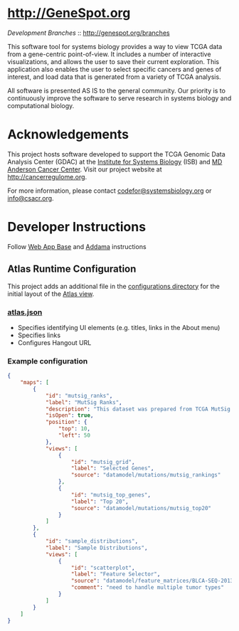 http://GeneSpot.org
====
*Development Branches* :: http://genespot.org/branches

This software tool for systems biology provides a way to view TCGA data from a gene-centric point-of-view. It includes a number of interactive visualizations, and allows the user to save their current exploration. This application also enables the user to select specific cancers and genes of interest, and load data that is generated from a variety of TCGA analysis.

All software is presented AS IS to the general community.  Our priority is to continuously improve the software to serve research in systems biology and computational biology.


Acknowledgements
=====
This project hosts software developed to support the TCGA Genomic Data Analysis Center (GDAC) at
the [Institute for Systems Biology](http://www.systemsbiology.org) (ISB) and
[MD Anderson Cancer Center](http://mdanderson.org).  Visit our project website at http://cancerregulome.org.

For more information, please contact codefor@systemsbiology.org or info@csacr.org.

Developer Instructions
=====
Follow [Web App Base](https://github.com/IlyaLab/WebAppBase) and [Addama](https://github.com/IlyaLab/Addama) instructions

Atlas Runtime Configuration
-----
This project adds an additional file in the [configurations directory](https://github.com/cancerregulome/GeneSpot/tree/master/app/configurations/) for the initial layout of the [Atlas view](https://github.com/cancerregulome/GeneSpot/blob/master/app/scripts/views/gs/atlas.js).

### [atlas.json](https://github.com/IlyaLab/WebAppBase/blob/master/app/configurations/atlas.json) ###
 * Specifies identifying UI elements (e.g. titles, links in the About menu)
 * Specifies links
 * Configures Hangout URL

### Example configuration ###
```json
{
    "maps": [
        {
            "id": "mutsig_ranks",
            "label": "MutSig Ranks",
            "description": "This dataset was prepared from TCGA MutSig CV data produced by Firehose.",
            "isOpen": true,
            "position": {
                "top": 10,
                "left": 50
            },
            "views": [
                {
                    "id": "mutsig_grid",
                    "label": "Selected Genes",
                    "source": "datamodel/mutations/mutsig_rankings"
                },
                {
                    "id": "mutsig_top_genes",
                    "label": "Top 20",
                    "source": "datamodel/mutations/mutsig_top20"
                }
            ]
        },
        {
            "id": "sample_distributions",
            "label": "Sample Distributions",
            "views": [
                {
                    "id": "scatterplot",
                    "label": "Feature Selector",
                    "source": "datamodel/feature_matrices/BLCA-SEQ-20131113",
                    "comment": "need to handle multiple tumor types"
                }
            ]
        }
    ]
}
```
